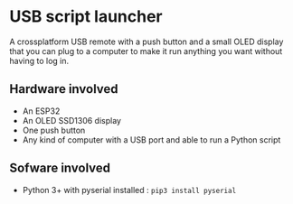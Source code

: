 # USB script launcher

A crossplatform USB remote with a push button and a small OLED display that you can plug to a computer to make it run anything you want without having to log in.

## Hardware involved

- An ESP32
- An OLED SSD1306 display
- One push button 
- Any kind of computer with a USB port and able to run a Python script

## Sofware involved

- Python 3+ with pyserial installed : `pip3 install pyserial` 
